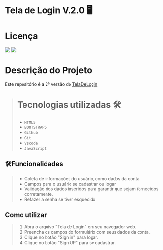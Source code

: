 # Tela de Login V.2.0 🖥️

# Licença
![](https://img.shields.io/badge/license-%20Escola%20Marista%20Ir.%20Ac%C3%A1cio-black) ![](https://img.shields.io/badge/version-0.2-white) 

# Descrição do Projeto
Este repositório é a 2ª versão do [TelaDeLogin](https://github.com/eduardoocosta/TelaDeLogin)

># Tecnologias utilizadas 🛠️
>* ``HTML5``
>* ``BOOTSTRAP5``
>* ``Github`` 
>* ``Git``
>* ``Vscode``
>* ``JavaScript``

##  🛠️Funcionalidades
>- Coleta de informações do usuário, como dados da conta
>- Campos para o usuário se cadastrar ou logar
>- Validação dos dados inseridos para garantir que sejam fornecidos corretamente.
>- Refazer a senha se tiver esquecido

## Como utilizar
>1. Abra o arquivo "Tela de Login" em seu navegador web.
>2. Preencha os campos do formulário com seus dados da conta.
>3. Clique no botão "Sign in" para logar.
>4. Clique no botão "Sign UP" para se cadastrar.
